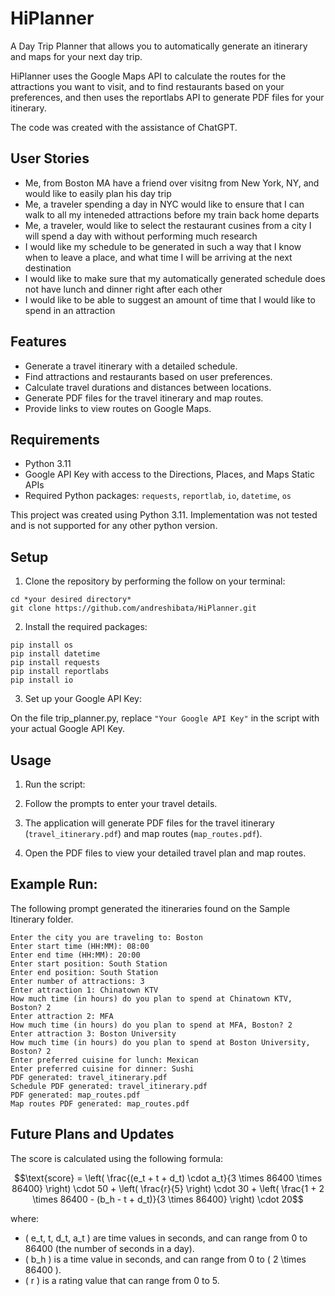 # HiPlanner
A Day Trip Planner that allows you to automatically generate an itinerary and maps for your next day trip.

HiPlanner uses the Google Maps API to calculate the routes for the attractions you want to visit, and to find restaurants based on your preferences, and then uses the reportlabs API to generate PDF files for your itinerary.

The code was created with the assistance of ChatGPT.

## User Stories
- Me, from Boston MA have a friend over visitng from New York, NY, and would like to easily plan his day trip
- Me, a traveler spending a day in NYC would like to ensure that I can walk to all my inteneded attractions before my train back home departs
- Me, a traveler, would like to select the restaurant cusines from a city I will spend a day with without performing much research
- I would like my schedule to be generated in such a way that I know when to leave a place, and what time I will be arriving at the next destination
- I would like to make sure that my automatically generated schedule does not have lunch and dinner right after each other
- I would like to be able to suggest an amount of time that I would like to spend in an attraction


## Features
- Generate a travel itinerary with a detailed schedule.
- Find attractions and restaurants based on user preferences.
- Calculate travel durations and distances between locations.
- Generate PDF files for the travel itinerary and map routes.
- Provide links to view routes on Google Maps.

## Requirements
- Python 3.11
- Google API Key with access to the Directions, Places, and Maps Static APIs
- Required Python packages: `requests`, `reportlab`, `io`, `datetime`, `os`

This project was created using Python 3.11. Implementation was not tested and is not supported for any other python version.

## Setup

1. Clone the repository by performing the follow on your terminal:
```
cd *your desired directory*
git clone https://github.com/andreshibata/HiPlanner.git
```

2. Install the required packages:
```
pip install os
pip install datetime 
pip install requests
pip install reportlabs
pip install io
```
3. Set up your Google API Key:

On the file trip_planner.py, replace `"Your Google API Key"` in the script with your actual Google API Key.

## Usage

1. Run the script:

2. Follow the prompts to enter your travel details.

3. The application will generate PDF files for the travel itinerary (`travel_itinerary.pdf`) and map routes (`map_routes.pdf`).

4. Open the PDF files to view your detailed travel plan and map routes.

## Example Run:

The following prompt generated the itineraries found on the Sample Itinerary folder.

```
Enter the city you are traveling to: Boston
Enter start time (HH:MM): 08:00
Enter end time (HH:MM): 20:00
Enter start position: South Station
Enter end position: South Station
Enter number of attractions: 3
Enter attraction 1: Chinatown KTV
How much time (in hours) do you plan to spend at Chinatown KTV, Boston? 2
Enter attraction 2: MFA
How much time (in hours) do you plan to spend at MFA, Boston? 2
Enter attraction 3: Boston University
How much time (in hours) do you plan to spend at Boston University, Boston? 2
Enter preferred cuisine for lunch: Mexican
Enter preferred cuisine for dinner: Sushi
PDF generated: travel_itinerary.pdf
Schedule PDF generated: travel_itinerary.pdf
PDF generated: map_routes.pdf
Map routes PDF generated: map_routes.pdf
```

## Future Plans and Updates

The score is calculated using the following formula:

```math
\text{score} = \left( \frac{(e_t + t + d_t) \cdot a_t}{3 \times 86400 \times 86400} \right) \cdot 50 + \left( \frac{r}{5} \right) \cdot 30 + \left( \frac{1 + 2 \times 86400 - (b_h - t + d_t)}{3 \times 86400} \right) \cdot 20
```

where:
- \( e_t, t, d_t, a_t \) are time values in seconds, and can range from 0 to 86400 (the number of seconds in a day).
- \( b_h \) is a time value in seconds, and can range from 0 to \( 2 \times 86400 \).
- \( r \) is a rating value that can range from 0 to 5.
